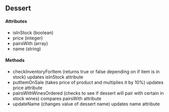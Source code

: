 ## Dessert
#### Attributes
- isInStock (boolean)
- price (integer)
- pairsWith (array)
- name (string)

#### Methods
- checkInventoryForItem (returns true or false depending on if item is in stock) updates isInStock attribute
- putItemOnSale (takes price of product and multiplies it by 10%) updates price attribute
- pairsWithWinesOrdered (checks to see if dessert will pair with certain in stock wines) compares pairsWith attribute
- updateName (changes value of dessert name) updates name attribute
